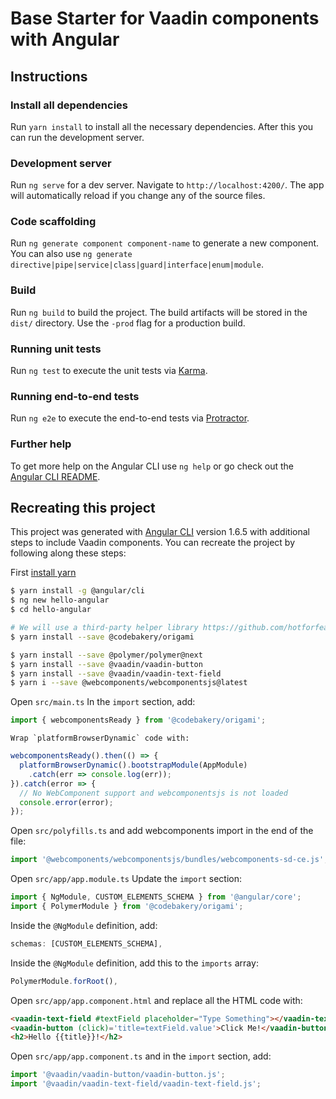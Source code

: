# Base Starter for Vaadin components with Angular

## Instructions

### Install all dependencies

Run `yarn install` to install all the necessary dependencies. After this you can run the development server.

### Development server

Run `ng serve` for a dev server. Navigate to `http://localhost:4200/`. The app will automatically reload if you change any of the source files.

### Code scaffolding

Run `ng generate component component-name` to generate a new component. You can also use `ng generate directive|pipe|service|class|guard|interface|enum|module`.

### Build

Run `ng build` to build the project. The build artifacts will be stored in the `dist/` directory. Use the `-prod` flag for a production build.

### Running unit tests

Run `ng test` to execute the unit tests via [Karma](https://karma-runner.github.io).

### Running end-to-end tests

Run `ng e2e` to execute the end-to-end tests via [Protractor](http://www.protractortest.org/).

### Further help

To get more help on the Angular CLI use `ng help` or go check out the [Angular CLI README](https://github.com/angular/angular-cli/blob/master/README.md).


## Recreating this project

This project was generated with [Angular CLI](https://github.com/angular/angular-cli) version 1.6.5 with additional steps to include Vaadin components. You can recreate the project by following along these steps:

First [install yarn](https://yarnpkg.com/lang/en/docs/install)

``` bash
$ yarn install -g @angular/cli
$ ng new hello-angular
$ cd hello-angular

# We will use a third-party helper library https://github.com/hotforfeature/origami
$ yarn install --save @codebakery/origami

$ yarn install --save @polymer/polymer@next
$ yarn install --save @vaadin/vaadin-button
$ yarn install --save @vaadin/vaadin-text-field
$ yarn i --save @webcomponents/webcomponentsjs@latest
```

Open `src/main.ts`
  In the `import` section, add:
``` typescript
import { webcomponentsReady } from '@codebakery/origami';
```
	Wrap `platformBrowserDynamic` code with:
``` typescript
webcomponentsReady().then(() => {
  platformBrowserDynamic().bootstrapModule(AppModule)
    .catch(err => console.log(err));
}).catch(error => {
  // No WebComponent support and webcomponentsjs is not loaded
  console.error(error);
});
```

Open `src/polyfills.ts` and add webcomponents import in the end of the file:
``` typescript
import '@webcomponents/webcomponentsjs/bundles/webcomponents-sd-ce.js';
```

Open `src/app/app.module.ts`
	Update the `import` section:
``` typescript
import { NgModule, CUSTOM_ELEMENTS_SCHEMA } from '@angular/core';
import { PolymerModule } from '@codebakery/origami';
```
  Inside the `@NgModule` definition, add:
``` typescript
schemas: [CUSTOM_ELEMENTS_SCHEMA],
```
  Inside the `@NgModule` definition, add this to the `imports` array:
``` typescript
PolymerModule.forRoot(),
```

Open `src/app/app.component.html` and replace all the HTML code with:
``` html
<vaadin-text-field #textField placeholder="Type Something"></vaadin-text-field>
<vaadin-button (click)='title=textField.value'>Click Me!</vaadin-button>
<h2>Hello {{title}}!</h2>
```

Open `src/app/app.component.ts` and in the `import` section, add:
``` typescript
import '@vaadin/vaadin-button/vaadin-button.js';
import '@vaadin/vaadin-text-field/vaadin-text-field.js';
```

